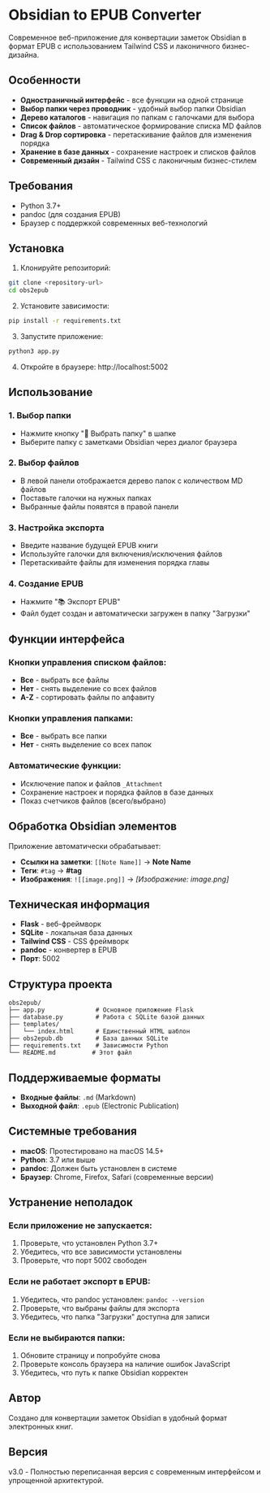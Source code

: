 # Obsidian to EPUB Converter

Современное веб-приложение для конвертации заметок Obsidian в формат EPUB с использованием Tailwind CSS и лаконичного бизнес-дизайна.

## Особенности

- **Одностраничный интерфейс** - все функции на одной странице
- **Выбор папки через проводник** - удобный выбор папки Obsidian
- **Дерево каталогов** - навигация по папкам с галочками для выбора
- **Список файлов** - автоматическое формирование списка MD файлов
- **Drag & Drop сортировка** - перетаскивание файлов для изменения порядка
- **Хранение в базе данных** - сохранение настроек и списков файлов
- **Современный дизайн** - Tailwind CSS с лаконичным бизнес-стилем

## Требования

- Python 3.7+
- pandoc (для создания EPUB)
- Браузер с поддержкой современных веб-технологий

## Установка

1. Клонируйте репозиторий:
```bash
git clone <repository-url>
cd obs2epub
```

2. Установите зависимости:
```bash
pip install -r requirements.txt
```

3. Запустите приложение:
```bash
python3 app.py
```

4. Откройте в браузере: http://localhost:5002

## Использование

### 1. Выбор папки
- Нажмите кнопку "📁 Выбрать папку" в шапке
- Выберите папку с заметками Obsidian через диалог браузера

### 2. Выбор файлов
- В левой панели отображается дерево папок с количеством MD файлов
- Поставьте галочки на нужных папках
- Выбранные файлы появятся в правой панели

### 3. Настройка экспорта
- Введите название будущей EPUB книги
- Используйте галочки для включения/исключения файлов
- Перетаскивайте файлы для изменения порядка главы

### 4. Создание EPUB
- Нажмите "📚 Экспорт EPUB"
- Файл будет создан и автоматически загружен в папку "Загрузки"

## Функции интерфейса

### Кнопки управления списком файлов:
- **Все** - выбрать все файлы
- **Нет** - снять выделение со всех файлов
- **A-Z** - сортировать файлы по алфавиту

### Кнопки управления папками:
- **Все** - выбрать все папки
- **Нет** - снять выделение со всех папок

### Автоматические функции:
- Исключение папок и файлов `_Attachment`
- Сохранение настроек и порядка файлов в базе данных
- Показ счетчиков файлов (всего/выбрано)

## Обработка Obsidian элементов

Приложение автоматически обрабатывает:
- **Ссылки на заметки**: `[[Note Name]]` → **Note Name**
- **Теги**: `#tag` → **#tag**
- **Изображения**: `![[image.png]]` → *[Изображение: image.png]*

## Техническая информация

- **Flask** - веб-фреймворк
- **SQLite** - локальная база данных
- **Tailwind CSS** - CSS фреймворк
- **pandoc** - конвертер в EPUB
- **Порт**: 5002

## Структура проекта

```
obs2epub/
├── app.py              # Основное приложение Flask
├── database.py         # Работа с SQLite базой данных
├── templates/
│   └── index.html      # Единственный HTML шаблон
├── obs2epub.db         # База данных SQLite
├── requirements.txt    # Зависимости Python
└── README.md          # Этот файл
```

## Поддерживаемые форматы

- **Входные файлы**: `.md` (Markdown)
- **Выходной файл**: `.epub` (Electronic Publication)

## Системные требования

- **macOS**: Протестировано на macOS 14.5+
- **Python**: 3.7 или выше
- **pandoc**: Должен быть установлен в системе
- **Браузер**: Chrome, Firefox, Safari (современные версии)

## Устранение неполадок

### Если приложение не запускается:
1. Проверьте, что установлен Python 3.7+
2. Убедитесь, что все зависимости установлены
3. Проверьте, что порт 5002 свободен

### Если не работает экспорт в EPUB:
1. Убедитесь, что pandoc установлен: `pandoc --version`
2. Проверьте, что выбраны файлы для экспорта
3. Убедитесь, что папка "Загрузки" доступна для записи

### Если не выбираются папки:
1. Обновите страницу и попробуйте снова
2. Проверьте консоль браузера на наличие ошибок JavaScript
3. Убедитесь, что путь к папке Obsidian корректен

## Автор

Создано для конвертации заметок Obsidian в удобный формат электронных книг.

## Версия

v3.0 - Полностью переписанная версия с современным интерфейсом и упрощенной архитектурой. 